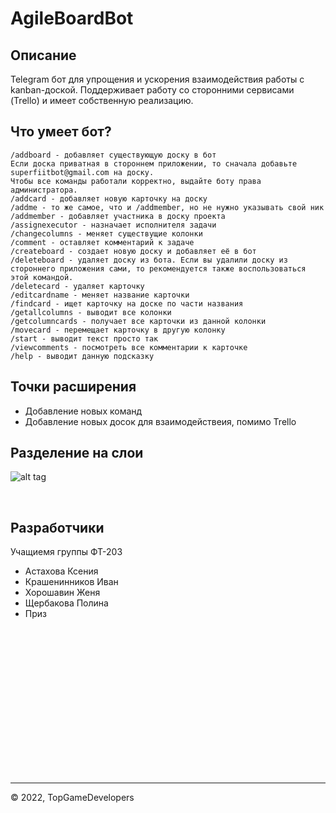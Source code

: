 # **AgileBoardBot**


## Описание  
Telegram бот для упрощения и ускорения взаимодействия работы с kanban-доской. Поддерживает работу со сторонними сервисами (Trello) и имеет собственную реализацию.

## Что умеет бот?  
```
/addboard - добавляет существующую доску в бот
Если доска приватная в стороннем приложении, то сначала добавьте superfiitbot@gmail.com на доску.
Чтобы все команды работали корректно, выдайте боту права администратора.
/addcard - добавляет новую карточку на доску
/addme - то же самое, что и /addmember, но не нужно указывать свой ник
/addmember - добавляет участника в доску проекта
/assignexecutor - назначает исполнителя задачи
/changecolumns - меняет существущие колонки
/comment - оставляет комментарий к задаче
/createboard - создает новую доску и добавляет её в бот
/deleteboard - удаляет доску из бота. Если вы удалили доску из стороннего приложения сами, то рекомендуется также воспользоваться этой командой.
/deletecard - удаляет карточку
/editcardname - меняет название карточки
/findcard - ищет карточку на доске по части названия
/getallcolumns - выводит все колонки
/getcolumncards - получает все карточки из данной колонки
/movecard - перемещает карточку в другую колонку
/start - выводит текст просто так
/viewcomments - посмотреть все комментарии к карточке
/help - выводит данную подсказку
```


## Точки расширения
* Добавление новых команд
* Добавление новых досок для взаимодействеия, помимо Trello  

## Разделение на слои  
![alt tag](https://ibb.co/xC3zk9Q)

&nbsp;

## Разработчики
Учащиемя группы ФТ-203  
* Астахова Ксения  
* Крашенинников Иван  
* Хорошавин Женя
* Щербакова Полина  
* Приз

&nbsp;

&nbsp;

&nbsp;

&nbsp;

&nbsp;

&nbsp;

&nbsp;

&nbsp;


***
© 2022, TopGameDevelopers
